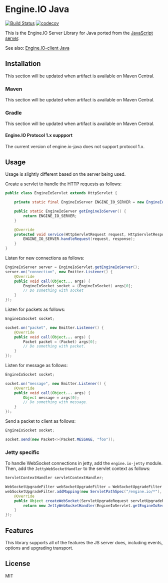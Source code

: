 # Engine.IO Java
[![Build Status](https://travis-ci.org/socketio/engine.io-server-java.png?branch=master)](https://travis-ci.org/socketio/engine.io-server-java) [![codecov](https://codecov.io/gh/socketio/engine.io-server-java/branch/master/graph/badge.svg)](https://codecov.io/gh/socketio/engine.io-server-java)

This is the Engine.IO Server Library for Java ported from the [JavaScript server](https://github.com/socketio/engine.io).

See also: [Engine.IO-client Java](https://github.com/socketio/engine.io-client-java)

## Installation
This section will be updated when artifact is available on Maven Central.

### Maven
This section will be updated when artifact is available on Maven Central.

### Gradle
This section will be updated when artifact is available on Maven Central.

#### Engine.IO Protocol 1.x suppport

The current version of engine.io-java does not support protocol 1.x.

## Usage
Usage is slightly different based on the server being used.

Create a servlet to handle the HTTP requests as follows:
```java
public class EngineIoServlet extends HttpServlet {

    private static final EngineIoServer ENGINE_IO_SERVER = new EngineIoServer();

    public static EngineIoServer getEngineIoServer() {
        return ENGINE_IO_SERVER;
    }

    @Override
    protected void service(HttpServletRequest request, HttpServletResponse response) throws IOException {
        ENGINE_IO_SERVER.handleRequest(request, response);
    }
}
```

Listen for new connections as follows:
```java
EngineIoServer server = EngineIoServlet.getEngineIoServer();
server.on("connection", new Emitter.Listener() {
    @Override
    public void call(Object... args) {
        EngineIoSocket socket = (EngineIoSocket) args[0];
        // Do something with socket
    }
});
```

Listen for packets as follows:
```java
EngineIoSocket socket;

socket.on("packet", new Emitter.Listener() {
    @Override
    public void call(Object... args) {
        Packet packet = (Packet) args[0];
        // Do something with packet.
    }
});
```

Listen for message as follows:
```java
EngineIoSocket socket;

socket.on("message", new Emitter.Listener() {
    @Override
    public void call(Object... args) {
        Object message = args[0];
        // Do something with message.
    }
});
```

Send a packet to client as follows:
```java
EngineIoSocket socket;

socket.send(new Packet<>(Packet.MESSAGE, "foo"));
```

### Jetty specific
To handle WebSocket connections in jetty, add the `engine.io-jetty` module.
Then, add the `JettyWebSocketHandler` to the servlet context as follows:
```java
ServletContextHandler servletContextHandler;

WebSocketUpgradeFilter webSocketUpgradeFilter = WebSocketUpgradeFilter.configureContext(servletContextHandler);
webSocketUpgradeFilter.addMapping(new ServletPathSpec("/engine.io/*"), new WebSocketCreator() {
    @Override
    public Object createWebSocket(ServletUpgradeRequest servletUpgradeRequest, ServletUpgradeResponse servletUpgradeResponse) {
        return new JettyWebSocketHandler(EngineIoServlet.getEngineIoServer());
    }
});
```

## Features
This library supports all of the features the JS server does, including events, options and upgrading transport.

## License

MIT
